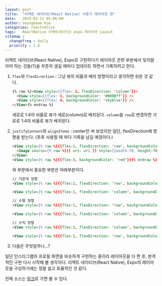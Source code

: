 ```yaml
---
layout: post
title:  "리액트 네이티브(React Native) 사용기 레이아웃 편"
date:   2019-03-21 05:06:00
author: Seungbeom Kim
categories: reactnative
tags:	ReactNative 리액트네이티브 expo 레이아웃 Layout
sitemap :
  changefreq : daily
  priority : 1.0
---
```


리액트 네이티브(React Native), Expo로 구현하다가 레이아웃 관련 부분에서 잊지말아야 하는 것들(?)을 꾸준히 생길 때마다 업데이트 하면서 기록하려고 한다.

1. `flex`와 `flexDirection` : 그냥 뷰의 비율과 배치 방향이라고 생각하면 쉬운 것 같다.

    ```HTML
    {% raw %}<View style={{flex: 1, flexDirection: 'column'}}>
      <View style={{flex: 1, backgroundColor: '#0000ff'}} />
      <View style={{flex: 4, backgroundColor: 'skyblue'}} />
    </View>{% endraw %}
    ```

    세로로 1:4의 비율로 뷰가 세로(column)로 배치된다. `column`을 `row`로 변경하면 가로로 1:4의 비율로 뷰가 배치된다.

2. `justifyContent`와 `alignItems` : center만 써 보았지만 일단, flexDirection에 영향을 받는다. (추후 사용할 때 마다 기록을 남길 예정이다.)

    ```HTML
    <View style={% raw %}{{flex:1, flexDirection: 'row', backgroundColor: 'steelblue', justifyContent: 'center', alignItems: 'center'}}{% endraw %}>
      <Image source={% raw %}{{ uri: uri }} style={{width:70, height:70, borderRadius: 35}}{% endraw %}/>
    </View>
    <View style={% raw %}{{flex:3, backgroundColor: 'red'}}{% endraw %} />
    ```

    위 부분에서 중요한 부분은 아래부분이다.

    ```HTML
    // 가운데 정렬
    <View style={% raw %}{{flex:1, flexDirection: 'row', backgroundColor: 'steelblue', justifyContent: 'center', alignItems: 'center'}}{% endraw %}>

    <View style={% raw %}{{flex:1, flexDirection: 'column', backgroundColor: 'steelblue', justifyContent: 'center', alignItems: 'center'}}{% endraw %}>

    // 수평 정렬
    <View style={% raw %}{{flex:1, flexDirection: 'row', backgroundColor: 'steelblue', justifyContent: 'center'}}{% endraw %}>

    <View style={% raw %}{{flex:1, flexDirection: 'column', backgroundColor: 'steelblue', alignItems: 'center'}}{% endraw %}>

    // 수직 정렬
    <View style={% raw %}{{flex:1, flexDirection: 'column', backgroundColor: 'steelblue', justifyContent: 'center'}}{% endraw %}>

    <View style={% raw %}{{flex:1, flexDirection: 'row', backgroundColor: 'steelblue', alignItems: 'center'}}{% endraw %}>
    ```

3. 다음은 무엇일까나...?


일단 인스타그램의 프로필 화면을 비슷하게 구현하는 중이라 레이아웃을 다 짠 후, 본격적인 구현 다시 시작해 볼 생각이다. 리액트 네이티브(React Native), Expo의 레이아웃을 구성하기에는 정말 쉽고 효율적인 것 같다.

전체 소스는 [링크](https://github.com/myksb1223/ReactNative-instagram-example)로 가면 볼 수 있다.
